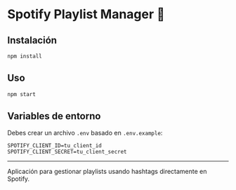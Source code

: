 # Spotify Playlist Manager 🎵

## Instalación

```bash
npm install
```

## Uso

```bash
npm start
```

## Variables de entorno

Debes crear un archivo `.env` basado en `.env.example`:

```
SPOTIFY_CLIENT_ID=tu_client_id
SPOTIFY_CLIENT_SECRET=tu_client_secret
```

---
Aplicación para gestionar playlists usando hashtags directamente en Spotify.
